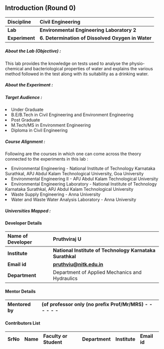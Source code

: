 ## Introduction (Round 0)

<b>Discipline</b> | <b>Civil Engineering</b>
:--|:--|
<b>Lab</b> | <b> Environmental Engineering Laboratory 2</b>
<b> Experiment</b> |  <b> 6. Determination of Dissolved Oxygen in Water </b>

<h5> About the Lab (Objective) : </h5>

This lab provides the knowledge on tests used to analyse the physio-chemical and bacteriological properties of water and explains the various method followed in the test along with its suitability as a drinking water.

<h5> About the Experiment : </h5>




<h5> Target Audience : </h5>
<li>Under Graduate</li>
<li>B.E/B.Tech in Civil Engineering and Environment Engineering</li>
<li>Post Graduate</li>
<li>M.Tech/MS in Environment Engineering</li>
<li>Diploma in Civil Engineering</li>

<h5> Course Alignment : </h5>

Following are the courses in which one can come across the theory connected to the experiments in this lab :
<li>Environmental Engineering - National Institute of Technology Karnataka Surathkal, APJ Abdul Kalam Technological University, Goa University</li>
<li>Environmental Engineering II - APJ Abdul Kalam Technological University</li>
<li>Environmental Engineering Laboratory - National Institute of Technology Karnataka Surathkal, APJ Abdul Kalam Technological University </li>
<li>Waste Supply Engineering - Anna University</li>
<li>Water and Waste Water Analysis Laboratory - Anna University</li>

<h5> Universities Mapped : </h5>

#### Developer Details

<b>Name of Developer</b>  | <b> Pruthviraj U</b>
:--|:--|
<b> Institute</b>  | <b> National Institute of Technology Karnataka Surathkal</b>
<b> Email id</b> |     <b> pruthviu@nitk.edu.in</b>
<b> Department | Department of Applied Mechanics and Hydraulics

#### Mentor Details

<b>Mentored by | <b> (of professor only (no prefix Prof/Mr/MRS) - - - - - -
:--|:--|


#### Contributors List

SrNo | Name | Faculty or Student | Department| Institute | Email id
:--|:--|:--|:--|:--|:--|
